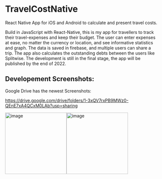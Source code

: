 # TravelCostNative
React Native App for iOS and Android to calculate and present travel costs.
 
Build in JavaScript with React-Native, this is my app for travellers to track their travel-expenses and keep their budget. The user can enter expenses at ease, no matter the currency or location, and see informative statistics and graph. The data is saved in firebase, and multiple users can share a trip. The app also calculates the outstanding debts between the users like Splitwise. The development is still in the final stage, the app will be published by the end of 2022.

## Developement Screenshots:
Google Drive has the newest Screenshots:

https://drive.google.com/drive/folders/1-3xQV7rxPB9MWz0-QEnE7xA4QCxM0LAb?usp=sharing


<img width="200" alt="image" src="https://user-images.githubusercontent.com/48185176/193550651-ac166a59-af01-458f-b939-0f5fc8dcf478.png"><img width="200" alt="image" src="https://user-images.githubusercontent.com/48185176/193573966-1ec592d8-9ecf-4792-b644-293e5782b731.png">


